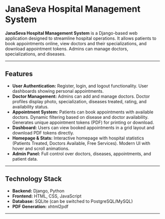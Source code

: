 # JanaSeva Hospital Management System

**JanaSeva Hospital Management System** is a Django-based web application designed to streamline hospital operations. It allows patients to book appointments online, view doctors and their specializations, and download appointment tokens. Admins can manage doctors, specializations, and diseases.

---

## Features

- **User Authentication:** Register, login, and logout functionality. User dashboards showing personal appointments.
- **Doctor Management:** Admins can add and manage doctors. Doctor profiles display photo, specialization, diseases treated, rating, and availability status.
- **Appointment System:** Patients can book appointments with available doctors. Dynamic filtering based on disease and doctor availability. Generates unique appointment tokens (PDF) for printing or download.
- **Dashboard:** Users can view booked appointments in a grid layout and download PDF tokens directly.
- **Homepage & Stats:** Interactive homepage with hospital statistics (Patients Treated, Doctors Available, Free Services). Modern UI with hover and scroll animations.
- **Admin Panel:** Full control over doctors, diseases, appointments, and patient data.

---

## Technology Stack

- **Backend:** Django, Python  
- **Frontend:** HTML, CSS, JavaScript  
- **Database:** SQLite (can be switched to PostgreSQL/MySQL)  
- **PDF Generation:** xhtml2pdf  

---
